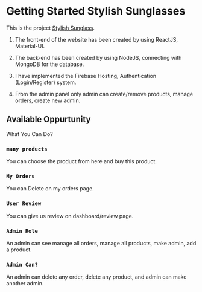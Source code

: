 # Getting Started Stylish Sunglasses

This is the project [Stylish Sunglass](https://stylish-sunglass.web.app/).

  1.	The front-end of the website has been created by using ReactJS, Material-UI.
  
  2.	The back-end has been created by using NodeJS, connecting with MongoDB for the database.
  
  3.	I have implemented the Firebase Hosting, Authentication (Login/Register) system.
  
  4.	From the admin panel only admin can create/remove products, manage orders, create new admin.


## Available Oppurtunity

What You Can Do?

### `many products`

You can choose the product from here and buy this product.

### `My Orders`

You can Delete on my orders page.

### `User Review`

You can give us review on dashboard/review page.

### `Admin Role`

An admin can see manage all orders, manage all products, make admin, add a product.

### `Admin Can?`

An admin can delete any order, delete any product, and admin can make another admin.

